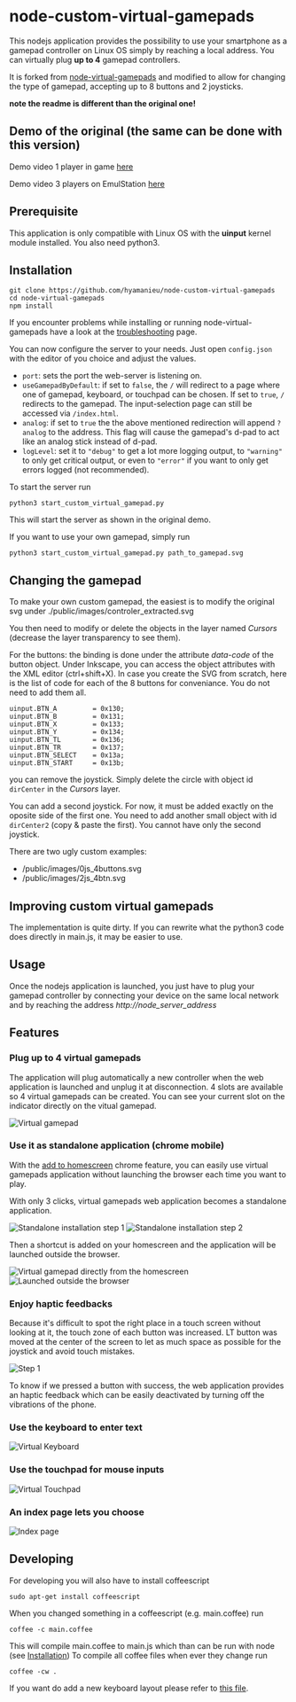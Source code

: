 # node-custom-virtual-gamepads

This nodejs application provides the possibility to use your smartphone 
as a gamepad controller on Linux OS simply by reaching a local address.
You can virtually plug **up to 4** gamepad controllers.

It is forked from [node-virtual-gamepads][original] and modified to allow for changing
the type of gamepad, accepting up to 8 buttons and 2 joysticks. 

**note the readme is different than the original one!**

[original]: https://github.com/jehervy/node-virtual-gamepads

Demo of the original (the same can be done with this version)
----
Demo video 1 player in game [here](https://www.youtube.com/watch?v=OWgWugNsF7w)

Demo video 3 players on EmulStation [here](https://www.youtube.com/watch?v=HQROnYLRyOw)

Prerequisite
------------
This application is only compatible with Linux OS with the **uinput** kernel module installed.
You also need python3.

Installation
------------
    git clone https://github.com/hyamanieu/node-custom-virtual-gamepads
    cd node-virtual-gamepads
    npm install

If you encounter problems while installing or running node-virtual-gamepads have
a look at the [troubleshooting](TROUBLESHOOTING.md) page.

You can now configure the server to your needs. Just open `config.json`
with the editor of you choice and adjust the values.

  * `port`: sets the port the web-server is listening on.
  * `useGamepadByDefault`: if set to `false`, the `/` will redirect to a
    page where one of gamepad, keyboard, or touchpad can be chosen.
    If set to `true`, `/` redirects to the gamepad. The input-selection
    page can still be accessed via `/index.html`.
  * `analog`: if set to `true` the the above mentioned redirection will
    append `?analog` to the address. This flag will cause the gamepad's
    d-pad to act like an analog stick instead of d-pad.
  * `logLevel`: set it to `"debug"` to get a lot more logging output,
    to `"warning"` to only get critical output, or even to `"error"` if
    you want to only get errors logged (not recommended).

To start the server run
    
    python3 start_custom_virtual_gamepad.py
    
This will start the server as shown in the original demo.

If you want to use your own gamepad, simply run

    python3 start_custom_virtual_gamepad.py path_to_gamepad.svg
    
Changing the gamepad
--------------------

To make your own custom gamepad, the easiest is to modify the original
svg under ./public/images/controler_extracted.svg

You then need to modify or delete the objects in the layer named *Cursors* 
(decrease the layer transparency to see them).

For the buttons: the binding is done under the attribute
*data-code* of the button object. Under Inkscape, you can access the object 
attributes with the XML editor (ctrl+shift+X).
In case you create the SVG from scratch, here is the list of code for each of the 
8 buttons for conveniance. You do not need to add them all.

```
uinput.BTN_A         = 0x130;
uinput.BTN_B         = 0x131;
uinput.BTN_X         = 0x133;
uinput.BTN_Y         = 0x134;
uinput.BTN_TL        = 0x136;
uinput.BTN_TR        = 0x137;
uinput.BTN_SELECT    = 0x13a;
uinput.BTN_START     = 0x13b;
```

you can remove the joystick. Simply delete the circle with object id 
`dirCenter` in the *Cursors* layer.

You can add a second joystick. For now, it must be added exactly on the 
oposite side of the first one. You need to add another small object
with id `dirCenter2` (copy & paste the first). You cannot have only
the second joystick.

There are two ugly custom examples:
 * /public/images/0js_4buttons.svg
 * /public/images/2js_4btn.svg

Improving custom virtual gamepads
---------------------------------
The implementation is quite dirty. If you can rewrite what the python3
code does directly in main.js, it may be easier to use.

Usage
-----
Once the nodejs application is launched, you just have to plug your gamepad controller
by connecting your device on the same local network and by reaching the address *http://node_server_address*

Features
--------
### Plug up to 4 virtual gamepads
The application will plug automatically a new controller when the web application is launched and unplug it at disconnection.
4 slots are available so 4 virtual gamepads can be created. You can see your current slot on the indicator directly on the vitual gamepad.

![Virtual gamepad](https://github.com/miroof/node-virtual-gamepads/blob/resources/screenshots/standalone.png?raw=true)

### Use it as standalone application (chrome mobile)
With the [add to homescreen](https://developer.chrome.com/multidevice/android/installtohomescreen) chrome feature,
you can easily use virtual gamepads application without launching the browser each time you want to play.

With only 3 clicks, virtual gamepads web application becomes a standalone application.

![Standalone installation step 1](https://github.com/miroof/node-virtual-gamepads/blob/resources/screenshots/standalone_step1.png?raw=true)
![Standalone installation step 2](https://github.com/miroof/node-virtual-gamepads/blob/resources/screenshots/standalone_step2.png?raw=true)

Then a shortcut is added on your homescreen and the application will be launched outside the browser.

![Virtual gamepad directly from the homescreen](https://github.com/miroof/node-virtual-gamepads/blob/resources/screenshots/standalone_step3.png?raw=true)
![Launched outside the browser](https://github.com/miroof/node-virtual-gamepads/blob/resources/screenshots/standalone_step4.png?raw=true)

### Enjoy haptic feedbacks
Because it's difficult to spot the right place in a touch screen without looking at it,
the touch zone of each button was increased. LT button was moved at the center of the screen
to let as much space as possible for the joystick and avoid touch mistakes.

![Step 1](https://github.com/miroof/node-virtual-gamepads/blob/resources/schemas/touch_zones.png?raw=true)

To know if we pressed a button with success, the web application provides an haptic feedback
which can be easily deactivated by turning off the vibrations of the phone.

### Use the keyboard to enter text
![Virtual Keyboard](https://github.com/miroof/node-virtual-gamepads/blob/resources/screenshots/keyboard.png?raw=true)

### Use the touchpad for mouse inputs
![Virtual Touchpad](https://github.com/miroof/node-virtual-gamepads/blob/resources/screenshots/touchpad.png?raw=true)

### An index page lets you choose
![Index page](https://github.com/miroof/node-virtual-gamepads/blob/resources/screenshots/index.png?raw=true)

Developing
----------
For developing you will also have to install coffeescript

    sudo apt-get install coffeescript

When you changed something in a coffeescript (e.g. main.coffee) run

    coffee -c main.coffee

This will compile main.coffee to main.js which than can be run with node
(see [Installation](README.md#installation))
To compile all coffee files when ever they change run

    coffee -cw .

If you want do add a new keyboard layout please refer to [this file](CREATE_KEYBOARD_LAYOUT.md).
